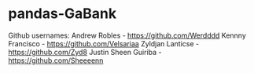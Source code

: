 # pandas-GaBank

Github usernames:
Andrew Robles - https://github.com/Werdddd
Kennny Francisco - https://github.com/Velsariaa
Zyldjan Lanticse - https://github.com/Zyd8
Justin Sheen Guiriba - https://github.com/Sheeeenn
